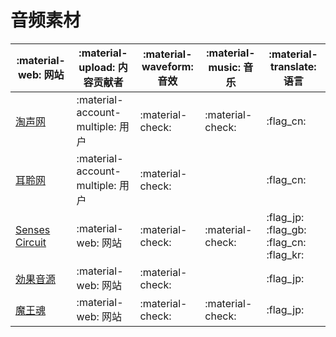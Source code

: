 # 音频素材
| :material-web: 网站 | :material-upload: 内容贡献者 | :material-waveform: 音效 | :material-music: 音乐 | :material-translate: 语言 |
| - | - | - | - | - |
| [淘声网](https://www.tosound.com/) | :material-account-multiple: 用户 | :material-check: | :material-check: | :flag_cn: |
| [耳聆网](https://www.ear0.com/) | :material-account-multiple: 用户 | :material-check: | | :flag_cn: |
| [Senses Circuit](https://www.senses-circuit.com/) | :material-web: 网站 | :material-check: | :material-check: | :flag_jp: :flag_gb: :flag_cn: :flag_kr: |
| [効果音源](https://koukaongen.com/) | :material-web: 网站 | :material-check: | | :flag_jp: |
| [魔王魂](https://maou.audio/) | :material-web: 网站 | :material-check: | :material-check: | :flag_jp: |

